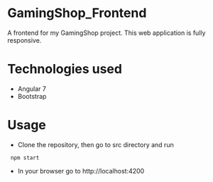 # GamingShop_Frontend
A frontend for my GamingShop project. This web application is fully responsive.

# Technologies used
 * Angular 7
 * Bootstrap
 
 # Usage
  * Clone the repository, then go to src directory and run
  ```
   npm start
  ```
  * In your browser go to http://localhost:4200

